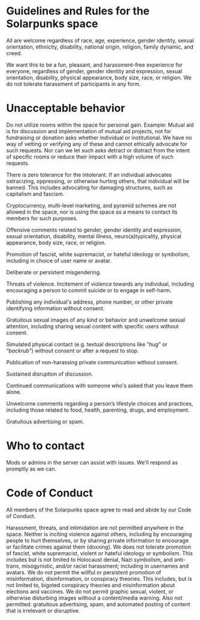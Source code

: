 # Guidelines and Rules for the Solarpunks space

All are welcome regardless of race, age, experience, gender identity, sexual orientation, ethnicity, disability, national origin, religion, family dynamic, and creed.

We want this to be a fun, pleasant, and harassment-free experience for everyone, regardless of gender, gender identity and expression, sexual orientation, disability, physical appearance, body size, race, or religion. We do not tolerate harassment of participants in any form.

# Unacceptable behavior

Do not utilize rooms within the space for personal gain. Example: Mutual aid is for discussion and implementation of mutual aid projects, not for fundraising or donation asks whether individual or institutional. We have no way of vetting or verifying any of these and cannot ethically advocate for such requests. Nor can we let such asks detract or distract from the intent of specific rooms or reduce their impact with a high volume of such requests.

There is zero tolerance for the intolerant. If an individual advocates ostracizing, oppressing, or otherwise hurting others, that individual will be banned. This includes advocating for damaging structures, such as capitalism and fascism.

Cryptocurrency, multi-level marketing, and pyramid schemes are not allowed in the space, nor is using the space as a means to contact its members for such purposes.

Offensive comments related to gender, gender identity and expression, sexual orientation, disability, mental illness, neuro(a)typicality, physical appearance, body size, race, or religion.

Promotion of fascist, white supremacist, or hateful ideology or symbolism, including in choice of user name or avatar.

Deliberate or persistent misgendering.

Threats of violence. Incitement of violence towards any individual, including encouraging a person to commit suicide or to engage in self-harm.

Publishing any individual's address, phone number, or other private identifying information without consent.

Gratuitous sexual images of any kind or behavior and unwelcome sexual attention, including sharing sexual content with specific users without consent.

Simulated physical contact (e.g. textual descriptions like “*hug*” or “*backrub*”) without consent or after a request to stop.

Publication of non-harassing private communication without consent.

Sustained disruption of discussion.

Continued communications with someone who's asked that you leave them alone.

Unwelcome comments regarding a person’s lifestyle choices and practices, including those related to food, health, parenting, drugs, and employment.

Gratuitous advertising or spam.

# Who to contact

Mods or admins in the server can assist with issues. We'll respond as promptly as we can.

# Code of Conduct

All members of the Solarpunks space agree to read and abide by our Code of Conduct.

Harassment, threats, and intimidation are not permitted anywhere in the space. Neither is inciting violence against others, including by encouraging people to hurt themselves, or by sharing private information to encourage or facilitate crimes against them (doxxing). We does not tolerate promotion of fascist, white supremacist, violent or hateful ideology or symbolism. This includes but is not limited to Holocaust denial, Nazi symbolism, and anti-trans, misogynistic, and/or racist harassment; including in usernames and avatars. We do not permit the willful or persistent promotion of misinformation, disinformation, or conspiracy theories. This includes, but is not limited to, bigoted conspiracy theories and misinformation about elections and vaccines. We do not permit graphic sexual, violent, or otherwise disturbing images without a content/media warning. Also not permitted: gratuitous advertising, spam, and automated posting of content that is irrelevant or disruptive.
